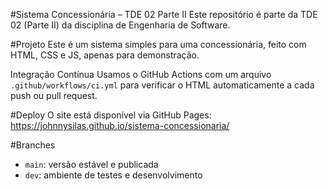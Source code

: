 #Sistema Concessionária – TDE 02 Parte II
Este repositório é parte da TDE 02 (Parte II) da disciplina de Engenharia de Software.

#Projeto
Este é um sistema simples para uma concessionária, feito com HTML, CSS e JS, apenas para demonstração.

Integração Contínua
Usamos o GitHub Actions com um arquivo `.github/workflows/ci.yml` para verificar o HTML automaticamente a cada push ou pull request.

#Deploy
O site está disponível via GitHub Pages:
https://johnnysilas.github.io/sistema-concessionaria/

#Branches
- `main`: versão estável e publicada
- `dev`: ambiente de testes e desenvolvimento

